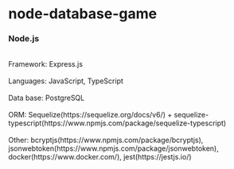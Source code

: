 # node-database-game

<h3>Node.js</h3><br/>
Framework: Express.js<br/><br/>
Languages: JavaScript, TypeScript<br/><br/>
Data base: PostgreSQL<br/><br/>
ORM: Sequelize(https://sequelize.org/docs/v6/) + sequelize-typescript(https://www.npmjs.com/package/sequelize-typescript)<br/><br/>
Other: bcryptjs(https://www.npmjs.com/package/bcryptjs), jsonwebtoken(https://www.npmjs.com/package/jsonwebtoken), docker(https://www.docker.com/), jest(https://jestjs.io/)<br/><br/>
